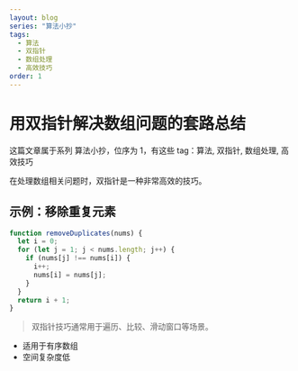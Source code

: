 ```yaml
---
layout: blog
series: "算法小抄"
tags:
  - 算法
  - 双指针
  - 数组处理
  - 高效技巧
order: 1
---
```


# 用双指针解决数组问题的套路总结

这篇文章属于系列 算法小抄，位序为 1，有这些 tag：算法, 双指针, 数组处理, 高效技巧

在处理数组相关问题时，双指针是一种非常高效的技巧。

## 示例：移除重复元素

```js
function removeDuplicates(nums) {
  let i = 0;
  for (let j = 1; j < nums.length; j++) {
    if (nums[j] !== nums[i]) {
      i++;
      nums[i] = nums[j];
    }
  }
  return i + 1;
}
```

> 双指针技巧通常用于遍历、比较、滑动窗口等场景。

- 适用于有序数组
- 空间复杂度低
